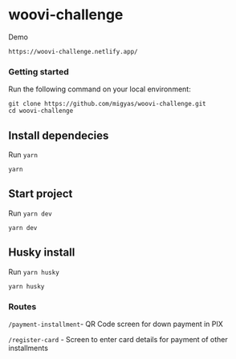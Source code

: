 # woovi-challenge

Demo

`https://woovi-challenge.netlify.app/`

### Getting started

Run the following command on your local environment:

```shell
git clone https://github.com/migyas/woovi-challenge.git
cd woovi-challenge
```

## Install dependecies

Run `yarn`

```shell
yarn
```

## Start project

Run `yarn dev`


```shell
yarn dev
```

## Husky install

Run `yarn husky`

```shell
yarn husky
```

### Routes

`/payment-installment`- QR Code screen for down payment in PIX

`/register-card` - Screen to enter card details for payment of other installments
